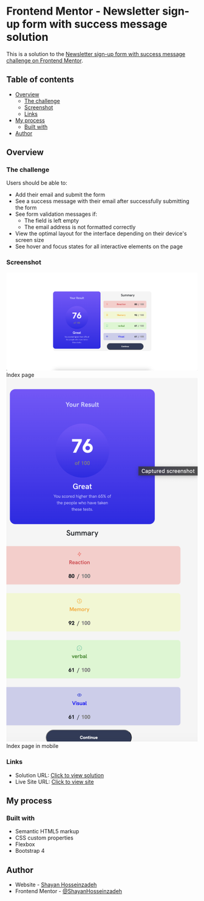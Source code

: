 # Frontend Mentor - Newsletter sign-up form with success message solution

This is a solution to the [Newsletter sign-up form with success message challenge on Frontend Mentor](https://www.frontendmentor.io/challenges/newsletter-signup-form-with-success-message-3FC1AZbNrv). 

## Table of contents

- [Overview](#overview)
  - [The challenge](#the-challenge)
  - [Screenshot](#screenshot)
  - [Links](#links)
- [My process](#my-process)
  - [Built with](#built-with)
- [Author](#author)


## Overview

### The challenge

Users should be able to:

- Add their email and submit the form
- See a success message with their email after successfully submitting the form
- See form validation messages if:
  - The field is left empty
  - The email address is not formatted correctly
- View the optimal layout for the interface depending on their device's screen size
- See hover and focus states for all interactive elements on the page

### Screenshot
![](./design/desktop.png)
Index page
![](./design/mobile.png)
Index page in mobile

### Links

- Solution URL: [Click to view solution](https://www.frontendmentor.io/solutions/summary-page-with-bootstrap-4-wwtoJgt5kZ)
- Live Site URL: [Click to view site](https://results-summary-component-main-pink.vercel.app/)

## My process

### Built with

- Semantic HTML5 markup
- CSS custom properties
- Flexbox
- Bootstrap 4 




## Author

- Website - [Shayan Hosseinzadeh](https://www.shayandev.ir)
- Frontend Mentor - [@ShayanHosseinzadeh](https://www.frontendmentor.io/profile/ShayanHosseinzadeh)

